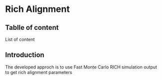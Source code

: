 # Rich Alignment

## Tablle of content

List of content

## Introduction

The developed approch is to use Fast Monte Carlo RICH simulation output to get rich alignment parameters
